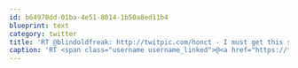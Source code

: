 ```yaml
---
id: b64978dd-01ba-4e51-8014-1b50a8ed11b4
blueprint: text
category: twitter
title: 'RT @blindoldfreak: http://twitpic.com/honct - I must get this shirt.  Sorry Radiohead fans.'
caption: 'RT <span class="username username_linked">@<a href="https://twitter.com/blindoldfreak" title="Alessandro Cortini">blindoldfreak</a></span>: http://twitpic.com/honct - I must get this shirt.  Sorry Radiohead fans.'
---
```

